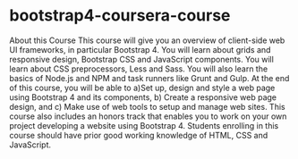 # bootstrap4-coursera-course
About this Course This course will give you an overview of client-side web UI frameworks, in particular Bootstrap 4. You will learn about grids and responsive design, Bootstrap CSS and JavaScript components. You will learn about CSS preprocessors, Less and Sass. You will also learn the basics of Node.js and NPM and task runners like Grunt and Gulp.  At the end of this course, you will be able to a)Set up, design and style a web page using Bootstrap 4 and its components, b) Create a responsive web page design, and c) Make use of web tools to setup and manage web sites. This course also includes an honors track that enables you to work on your own project developing a website using Bootstrap 4. Students enrolling in this course should have prior good working knowledge of HTML, CSS and JavaScript.
